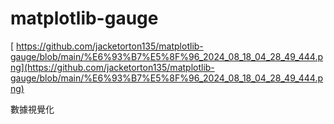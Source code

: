 # matplotlib-gauge

[
https://github.com/jacketorton135/matplotlib-gauge/blob/main/%E6%93%B7%E5%8F%96_2024_08_18_04_28_49_444.png](https://github.com/jacketorton135/matplotlib-gauge/blob/main/%E6%93%B7%E5%8F%96_2024_08_18_04_28_49_444.png)

數據視覺化
